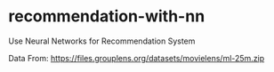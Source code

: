 # recommendation-with-nn
Use Neural Networks for Recommendation System

Data From: https://files.grouplens.org/datasets/movielens/ml-25m.zip
